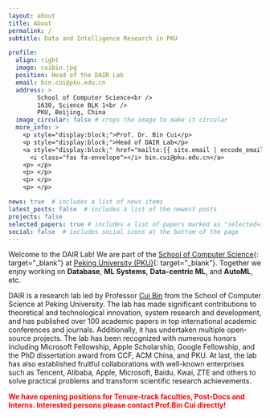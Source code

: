 ```yaml
---
layout: about
title: About
permalink: /
subtitle: Data and Intelligence Research in PKU

profile:
  align: right
  image: cuibin.jpg
  position: Head of the DAIR Lab
  email: bin.cui@pku.edu.cn
  address: >
        School of Computer Science<br />
        1630, Science BLK 1<br />
        PKU, Beijing, China
  image_circular: false # crops the image to make it circular
  more_info: >
    <p style="display:block;">Prof. Dr. Bin Cui</p> 
    <p style="display:block;">Head of DAIR Lab</p>
    <a style="display:block;" href="mailto:{{ site.email | encode_email }}">
      <i class="fas fa-envelope"></i> bin.cui@pku.edu.cn</a>
    <p> </p>
    <p> </p>
    <p> </p>
    <p> </p>

news: true  # includes a list of news items
latest_posts: false  # includes a list of the newest posts
projects: false
selected_papers: true # includes a list of papers marked as "selected={true}"
social: false  # includes social icons at the bottom of the page
---
```


Welcome to the DAIR Lab!
We are part of the [School of Computer Science](https://cs.pku.edu.cn/){: target="_blank"} at [Peking University (PKU)](https://www.pku.edu.cn/){: target="_blank"}. 
Together we enjoy working on **Database**, **ML Systems**, **Data-centric ML**, and **AutoML**, etc.

DAIR is a research lab led by Professor [Cui Bin](https://cuibinpku.github.io/) from the School of Computer Science at Peking University. The lab has made significant contributions to theoretical and technological innovation, system research and development, and has published over 100 academic papers in top international academic conferences and journals. Additionally, it has undertaken multiple open-source projects. The lab has been recognized with numerous honors including Microsoft Fellowship, Apple Scholarship, Google Fellowship, and the PhD dissertation award from CCF, ACM China, and PKU. At last, the lab has also established fruitful collaborations with well-known enterprises such as Tencent, Alibaba, Apple, Microsoft, Baidu, Kwai, ZTE and others to solve practical problems and transform scientific research achievements.

**<font color=red>We have opening positions for Tenure-track faculties, Post-Docs and Interns. Interested persons please contact Prof.Bin Cui directly!</font>**
